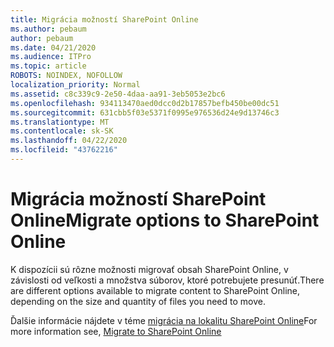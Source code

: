 ```yaml
---
title: Migrácia možností SharePoint Online
ms.author: pebaum
author: pebaum
ms.date: 04/21/2020
ms.audience: ITPro
ms.topic: article
ROBOTS: NOINDEX, NOFOLLOW
localization_priority: Normal
ms.assetid: c8c339c9-2e50-4daa-aa91-3eb5053e2bc6
ms.openlocfilehash: 934113470aed0dcc0d2b17857befb450be00dc51
ms.sourcegitcommit: 631cbb5f03e5371f0995e976536d24e9d13746c3
ms.translationtype: MT
ms.contentlocale: sk-SK
ms.lasthandoff: 04/22/2020
ms.locfileid: "43762216"
---
```

# <a name="migrate-options-to-sharepoint-online"></a><span data-ttu-id="2d433-102">Migrácia možností SharePoint Online</span><span class="sxs-lookup"><span data-stu-id="2d433-102">Migrate options to SharePoint Online</span></span>

<span data-ttu-id="2d433-103">K dispozícii sú rôzne možnosti migrovať obsah SharePoint Online, v závislosti od veľkosti a množstva súborov, ktoré potrebujete presunúť.</span><span class="sxs-lookup"><span data-stu-id="2d433-103">There are different options available to migrate content to SharePoint Online, depending on the size and quantity of files you need to move.</span></span>
  
<span data-ttu-id="2d433-104">Ďalšie informácie nájdete v téme [migrácia na lokalitu SharePoint Online](https://go.microsoft.com/fwlink/?linkid-2022029)</span><span class="sxs-lookup"><span data-stu-id="2d433-104">For more information see, [Migrate to SharePoint Online](https://go.microsoft.com/fwlink/?linkid-2022029)</span></span>
  

